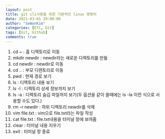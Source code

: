 ```yaml
---
layout: post
title: git cli사용을 위한 기본적인 linux 명령어
date: 2021-03-01 19:00:00
author: "SeWonKim"
categories: [ETC, Git]
tags: [Git, Github]
comments: true
---
```


1. cd ~ : 홈 디렉토리로 이동
2. mkdir newdir : newdir라는 새로운 디렉토리를 만듦
3. cd newdir : newdir로 이동
4. cd .. : 부모 디렌토리로 이동
5. pwd : 현재 경로 보기
6. ls : 디렉토리 내용 보기
7. ls -l : 디렉토리 상세 정보까지 보기
8. ls -a : 디렉토리 숨김 파일까지 보기(두 옵션을 같이 쓸때에는 ls -la 이런 식으로 사용할 수도 있다.)
9. rm -r newdir : 하위 디렉토리 newdir를 삭제
10. vim file.txt : vim으로 file.txt라는 파일 작성
11. cat file.txt : file.txt내용을 터미널 창에 보여줌
12. clear : 터미널 내용 지우기
13. exit : 터미널 창 종료 
